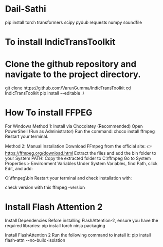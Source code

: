 # Dail-Sathi
pip install torch transformers scipy pydub requests numpy soundfile 
# To install IndicTransToolkit
# Clone the github repository and navigate to the project directory.
git clone https://github.com/VarunGumma/IndicTransToolkit
cd IndicTransToolkit
pip install --editable ./
# How To install FFPEG 
For Windows
Method 1: Install via Chocolatey (Recommended)
Open PowerShell (Run as Administrator)
Run the command:
choco install ffmpeg
Restart your terminal.

Method 2: Manual Installation
Download FFmpeg from the official site:
👉 https://ffmpeg.org/download.html
Extract the files and add the bin folder to your System PATH:
Copy the extracted folder to C:\ffmpeg
Go to System Properties > Environment Variables
Under System Variables, find Path, click Edit, and add:

C:\ffmpeg\bin
Restart your terminal and check installation with:

check version with this
ffmpeg -version

# Install Flash Attention 2
Install Dependencies
Before installing FlashAttention-2, ensure you have the required libraries:
pip install torch ninja packaging

Install FlashAttention 2
Run the following command to install it:
pip install flash-attn --no-build-isolation
